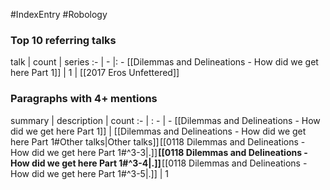 #IndexEntry #Robology

### Top 10 referring talks
talk | count | series
:- | - |: -
[[Dilemmas and Delineations - How did we get here Part 1]] | 1 | [[2017 Eros Unfettered]]

### Paragraphs with 4+ mentions
summary | description | count
:- | : - | -
[[Dilemmas and Delineations - How did we get here Part 1]] | [[Dilemmas and Delineations - How did we get here Part 1#Other talks\|Other talks]] [[0118 Dilemmas and Delineations - How did we get here Part 1#^3-3\|.]] **[[0118 Dilemmas and Delineations - How did we get here Part 1#^3-4\|.]]** [[0118 Dilemmas and Delineations - How did we get here Part 1#^3-5\|.]] | 1


